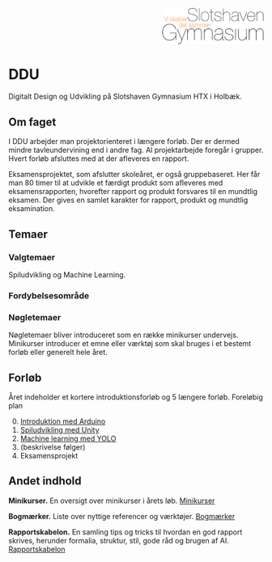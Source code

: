 <p align="right">
<img src="img/slotshaven-logo.png" alt="Alternativ tekst" width="200" style="border-radius: 8px;">
</p>

# DDU
Digitalt Design og Udvikling på Slotshaven Gymnasium HTX i Holbæk.

## Om faget
I DDU arbejder man projektorienteret i længere forløb. Der er dermed mindre tavleundervining end i andre fag. Al projektarbejde foregår i grupper.
Hvert forløb afsluttes med at der afleveres en rapport. 

Eksamensprojektet, som afslutter skoleåret, er også gruppebaseret. Her får man 80 timer til at udvikle et færdigt produkt som afleveres med eksamensrapporten, hvorefter rapport og produkt forsvares til en mundtlig eksamen. Der gives en samlet karakter for rapport, produkt og mundtlig eksamination. 

## Temaer
### Valgtemaer
Spiludvikling og Machine Learning. 

### Fordybelsesområde

### Nøgletemaer
Nøgletemaer bliver introduceret som en række minikurser undervejs. 
Minikurser introducer et emne eller værktøj som skal bruges i et bestemt forløb eller generelt hele året.


## Forløb
Året indeholder et kortere introduktionsforløb og 5 længere forløb.
Foreløbig plan

0. [Introduktion med Arduino](forloeb/intro-arduino.md)
1. [Spiludvikling med Unity](forloeb/unity-game.md)
2. [Machine learning med YOLO](forloeb/machine-learning-yolo.md)
3. (beskrivelse følger)
4. Eksamensprojekt

## Andet indhold

**Minikurser.** 
En oversigt over minikurser i årets løb. 
[Minikurser](minikurser/minikurser.md)

**Bogmærker.** 
Liste over nyttige referencer og værktøjer. 
[Bogmærker](bogmaerker.md)

**Rapportskabelon.**
En samling tips og tricks til hvordan en god rapport skrives, herunder formalia, struktur, stil, gode råd og brugen af AI.
[Rapportskabelon](docs/rapportskabelon.md)
